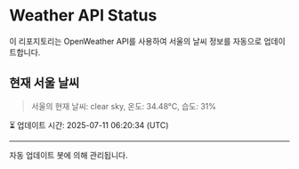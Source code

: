 
# Weather API Status

이 리포지토리는 OpenWeather API를 사용하여 서울의 날씨 정보를 자동으로 업데이트합니다.

## 현재 서울 날씨
> 서울의 현재 날씨: clear sky, 온도: 34.48°C, 습도: 31%

⏳ 업데이트 시간: 2025-07-11 06:20:34 (UTC)

---
자동 업데이트 봇에 의해 관리됩니다.
